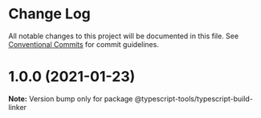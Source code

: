 # Change Log

All notable changes to this project will be documented in this file.
See [Conventional Commits](https://conventionalcommits.org) for commit guidelines.

# 1.0.0 (2021-01-23)

**Note:** Version bump only for package @typescript-tools/typescript-build-linker

